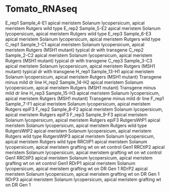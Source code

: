 # Tomato_RNAseq

E_rep1	Sample_4-E1	apical meristem 	Solanum lycopersicum,	apical meristem 	Rutgers wild type
E_rep2	Sample_5-E2	apical meristem 	Solanum lycopersicum,	apical meristem 	Rutgers wild type
E_rep3	Sample_6-E3	apical meristem 	Solanum lycopersicum,	apical meristem 	Rutgers wild type
C_rep1	Sample_1-C1	apical meristem 	Solanum lycopersicum,	apical meristem 	Rutgers (MSH1 mutant) typical dr   with transgene
C_rep2	Sample_2-C2	apical meristem 	Solanum lycopersicum,	apical meristem 	Rutgers (MSH1 mutant) typical dr   with transgene
C_rep3	Sample_3-C3	apical meristem 	Solanum lycopersicum,	apical meristem 	Rutgers (MSH1 mutant) typical dr   with transgene
H_rep1	Sample_13-H1	apical meristem 	Solanum lycopersicum,	apical meristem 	Rutgers (MSH1 mutant) Transgene minus mild dr line
H_rep2	Sample_14-H2	apical meristem 	Solanum lycopersicum,	apical meristem 	Rutgers (MSH1 mutant) Transgene minus mild dr line
H_rep3	Sample_15-H3	apical meristem 	Solanum lycopersicum,	apical meristem 	Rutgers (MSH1 mutant) Transgene minus mild dr line
F_rep1	Sample_7-F1	apical meristem 	Solanum lycopersicum,	apical meristem 	Rutgers epiF3
F_rep2	Sample_8-F2	apical meristem 	Solanum lycopersicum,	apical meristem 	Rutgers epiF3
F_rep3	Sample_9-F3	apical meristem 	Solanum lycopersicum,	apical meristem 	Rutgers epiF3
	RutgersWtP1	apical meristem 	Solanum lycopersicum,	apical meristem 	Rutgers wild type
	RutgersWtP2	apical meristem 	Solanum lycopersicum,	apical meristem 	Rutgers wild type
	RutgersWtP3	apical meristem 	Solanum lycopersicum,	apical meristem 	Rutgers wild type
	RRCtlP1	apical meristem 	Solanum lycopersicum,	apical meristem 	grafting  wt on  wt control  Gen1 
	RRCtlP2	apical meristem 	Solanum lycopersicum,	apical meristem 	grafting  wt on  wt control  Gen1 
	RRCtlP3	apical meristem 	Solanum lycopersicum,	apical meristem 	grafting  wt on  wt control  Gen1 
	RDrP1	apical meristem 	Solanum lycopersicum,	apical meristem 	grafting  wt on  DR   Gen 1
	RDrP2	apical meristem 	Solanum lycopersicum,	apical meristem 	grafting  wt on  DR   Gen 1
	RDrP3	apical meristem 	Solanum lycopersicum,	apical meristem 	grafting  wt on  DR   Gen 1
